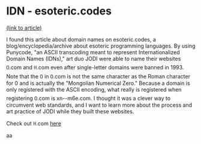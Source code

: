 # IDN - esoteric.codes

[(link to article)](https://esoteric.codes/blog/jodis-idn)

I found this article about domain names on esoteric.codes, a blog/encyclopedia/archive about esoteric programming languages. By using Punycode, "an ASCII transcoding meant to represent Internationalized Domain Names (IDNs)," art duo JODI were able to name their websites ᠐.com and ꀍ.com even after single-letter domains were banned in 1993. Note that the ᠐ in ᠐.com is not the same character as the Roman character for 0 and is actually the "Mongolian Numerical Zero." Because a domain is only registered with the ASCII encoding, what really is registered when registering ᠐.com is xn--m6e.com. I thought it was a clever way to circumvent web standards, and I want to learn more about the process and art practice of JODI while they built these websites.

Check out ꀍ.com [here](http://xn--9l7a.com/)

aa